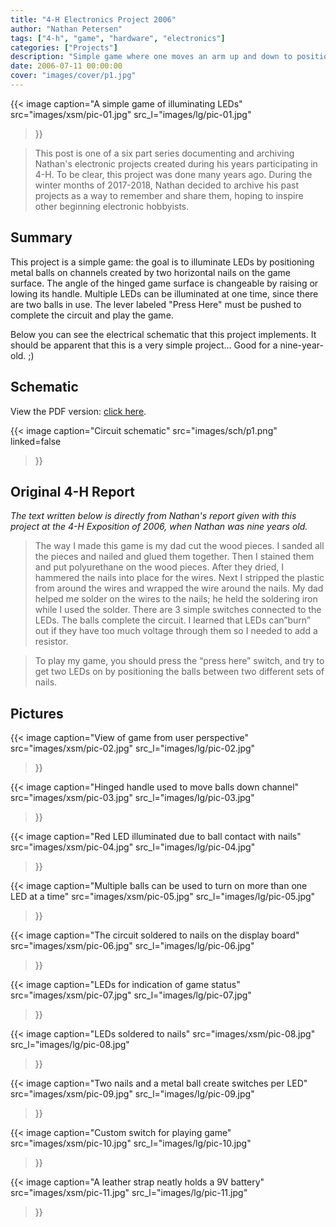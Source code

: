 ```yaml
---
title: "4-H Electronics Project 2006"
author: "Nathan Petersen"
tags: ["4-h", "game", "hardware", "electronics"]
categories: ["Projects"]
description: "Simple game where one moves an arm up and down to position balls which turn on LEDs."
date: 2006-07-11 00:00:00
cover: "images/cover/p1.jpg"
---
```


{{< image 
    caption="A simple game of illuminating LEDs"
    src="images/xsm/pic-01.jpg"
    src_l="images/lg/pic-01.jpg"
>}}

> This post is one of a six part series documenting and archiving Nathan's electronic projects created during his years participating in 4-H. To be clear, this project was done many years ago. During the winter months of 2017-2018, Nathan decided to archive his past projects as a way to remember and share them, hoping to inspire other beginning electronic hobbyists.


## Summary

This project is a simple game: the goal is to illuminate LEDs by positioning metal balls on channels created by two horizontal nails on the game surface. The angle of the hinged game surface is changeable by raising or lowing its handle. Multiple LEDs can be illuminated at one time, since there are two balls in use. The lever labeled "Press Here" must be pushed to complete the circuit and play the game.

Below you can see the electrical schematic that this project implements. It should be apparent that this is a very simple project... Good for a nine-year-old. ;)


## Schematic

View the PDF version: [click here](pdfs/4hp1.pdf).

{{< image 
    caption="Circuit schematic"
    src="images/sch/p1.png"
    linked=false
>}}


## Original 4-H Report

_The text written below is directly from Nathan's report given with this project at the 4-H Exposition of 2006, when Nathan was nine years old._

> The way I made this game is my dad cut the wood pieces.  I sanded all the pieces and nailed and glued them together.  Then I stained them and put polyurethane on the wood pieces.  After they dried, I hammered the nails into place for the wires.  Next I stripped the plastic from around the wires and wrapped the wire around the nails.  My dad helped me solder on the wires to the nails; he held the soldering iron while I used the solder.  There are 3 simple switches connected to the LEDs.  The balls complete the circuit.  I learned that LEDs can”burn” out if they have too much voltage through them so I needed to add a resistor.

> To play my game, you should press the “press here” switch, and try to get two LEDs on by positioning the balls between two different sets of nails.

## Pictures

{{< image 
    caption="View of game from user perspective"
    src="images/xsm/pic-02.jpg"
    src_l="images/lg/pic-02.jpg"
>}}

{{< image 
    caption="Hinged handle used to move balls down channel"
    src="images/xsm/pic-03.jpg"
    src_l="images/lg/pic-03.jpg"
>}}

{{< image 
    caption="Red LED illuminated due to ball contact with nails"
    src="images/xsm/pic-04.jpg"
    src_l="images/lg/pic-04.jpg"
>}}

{{< image 
    caption="Multiple balls can be used to turn on more than one LED at a time"
    src="images/xsm/pic-05.jpg"
    src_l="images/lg/pic-05.jpg"
>}}

{{< image 
    caption="The circuit soldered to nails on the display board"
    src="images/xsm/pic-06.jpg"
    src_l="images/lg/pic-06.jpg"
>}}

{{< image 
    caption="LEDs for indication of game status"
    src="images/xsm/pic-07.jpg"
    src_l="images/lg/pic-07.jpg"
>}}

{{< image 
    caption="LEDs soldered to nails"
    src="images/xsm/pic-08.jpg"
    src_l="images/lg/pic-08.jpg"
>}}

{{< image 
    caption="Two nails and a metal ball create switches per LED"
    src="images/xsm/pic-09.jpg"
    src_l="images/lg/pic-09.jpg"
>}}

{{< image 
    caption="Custom switch for playing game"
    src="images/xsm/pic-10.jpg"
    src_l="images/lg/pic-10.jpg"
>}}

{{< image 
    caption="A leather strap neatly holds a 9V battery"
    src="images/xsm/pic-11.jpg"
    src_l="images/lg/pic-11.jpg"
>}}
